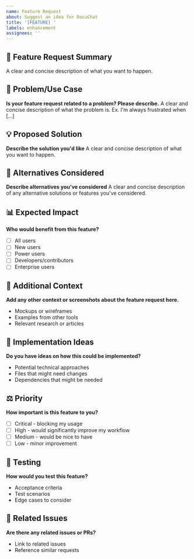```yaml
---
name: Feature Request
about: Suggest an idea for DocuChat
title: '[FEATURE] '
labels: enhancement
assignees: ''
---
```


## 🚀 Feature Request Summary
A clear and concise description of what you want to happen.

## 🎯 Problem/Use Case
**Is your feature request related to a problem? Please describe.**
A clear and concise description of what the problem is. Ex. I'm always frustrated when [...]

## 💡 Proposed Solution
**Describe the solution you'd like**
A clear and concise description of what you want to happen.

## 🔄 Alternatives Considered
**Describe alternatives you've considered**
A clear and concise description of any alternative solutions or features you've considered.

## 📊 Expected Impact
**Who would benefit from this feature?**
- [ ] All users
- [ ] New users
- [ ] Power users
- [ ] Developers/contributors
- [ ] Enterprise users

## 🎨 Additional Context
**Add any other context or screenshots about the feature request here.**
- Mockups or wireframes
- Examples from other tools
- Relevant research or articles

## 🧩 Implementation Ideas
**Do you have ideas on how this could be implemented?**
- Potential technical approaches
- Files that might need changes
- Dependencies that might be needed

## ⚖️ Priority
**How important is this feature to you?**
- [ ] Critical - blocking my usage
- [ ] High - would significantly improve my workflow  
- [ ] Medium - would be nice to have
- [ ] Low - minor improvement

## 🧪 Testing
**How would you test this feature?**
- Acceptance criteria
- Test scenarios
- Edge cases to consider

## 📱 Related Issues
**Are there any related issues or PRs?**
- Link to related issues
- Reference similar requests